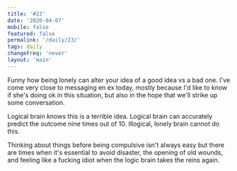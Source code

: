 ```yaml
---
title: '#23'
date: '2020-04-07'
mobile: false
featured: false
permalink: '/daily/23/'
tags: daily
changeFreq: 'never'
layout: 'main'
---
```


Funny how being lonely can alter your idea of a good idea vs a bad one. I've come very close to messaging en ex today, mostly because I'd like to know if she's doing ok in this situation, but also in the hope that we'll strike up some conversation.

Logical brain knows this is a terrible idea. Logical brain can accurately predict the outcome nine times out of 10. Illogical, lonely brain cannot do this.

Thinking about things before being compulsive isn't always easy but there are times when it's essential to avoid disaster, the opening of old wounds, and feeling like a fucking idiot when the logic brain takes the reins again.
